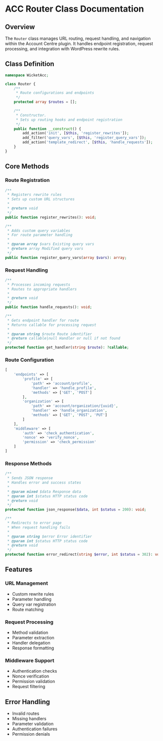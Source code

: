 # ACC Router Class Documentation

## Overview
The `Router` class manages URL routing, request handling, and navigation within the Account Centre plugin. It handles endpoint registration, request processing, and integration with WordPress rewrite rules.

## Class Definition
```php
namespace WicketAcc;

class Router {
    /**
     * Route configurations and endpoints
     */
    protected array $routes = [];

    /**
     * Constructor.
     * Sets up routing hooks and endpoint registration
     */
    public function __construct() {
        add_action('init', [$this, 'register_rewrites']);
        add_filter('query_vars', [$this, 'register_query_vars']);
        add_action('template_redirect', [$this, 'handle_requests']);
    }
}
```

## Core Methods

### Route Registration
```php
/**
 * Registers rewrite rules
 * Sets up custom URL structures
 *
 * @return void
 */
public function register_rewrites(): void;

/**
 * Adds custom query variables
 * For route parameter handling
 *
 * @param array $vars Existing query vars
 * @return array Modified query vars
 */
public function register_query_vars(array $vars): array;
```

### Request Handling
```php
/**
 * Processes incoming requests
 * Routes to appropriate handlers
 *
 * @return void
 */
public function handle_requests(): void;

/**
 * Gets endpoint handler for route
 * Returns callable for processing request
 *
 * @param string $route Route identifier
 * @return callable|null Handler or null if not found
 */
protected function get_handler(string $route): ?callable;
```

### Route Configuration
```php
[
    'endpoints' => [
        'profile' => [
            'path' => 'account/profile',
            'handler' => 'handle_profile',
            'methods' => ['GET', 'POST']
        ],
        'organization' => [
            'path' => 'account/organization/{uuid}',
            'handler' => 'handle_organization',
            'methods' => ['GET', 'POST', 'PUT']
        ]
    ],
    'middleware' => [
        'auth' => 'check_authentication',
        'nonce' => 'verify_nonce',
        'permission' => 'check_permission'
    ]
]
```

### Response Methods
```php
/**
 * Sends JSON response
 * Handles error and success states
 *
 * @param mixed $data Response data
 * @param int $status HTTP status code
 * @return void
 */
protected function json_response($data, int $status = 200): void;

/**
 * Redirects to error page
 * When request handling fails
 *
 * @param string $error Error identifier
 * @param int $status HTTP status code
 * @return void
 */
protected function error_redirect(string $error, int $status = 302): void;
```

## Features

### URL Management
- Custom rewrite rules
- Parameter handling
- Query var registration
- Route matching

### Request Processing
- Method validation
- Parameter extraction
- Handler delegation
- Response formatting

### Middleware Support
- Authentication checks
- Nonce verification
- Permission validation
- Request filtering

## Error Handling
- Invalid routes
- Missing handlers
- Parameter validation
- Authentication failures
- Permission denials
